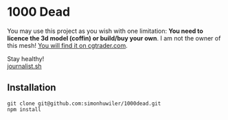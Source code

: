 # 1000 Dead

You may use this project as you wish with one limitation: **You need to licence the 3d model (coffin) or build/buy your own**. I am not the owner of this mesh! [You will find it on cgtrader.com](https://www.cgtrader.com/3d-models/various/various-models/closed-coffin).
  
Stay healthy!  
[journalist.sh](https://www.journalist.sh)

## Installation
```
git clone git@github.com:simonhuwiler/1000dead.git
npm install
```